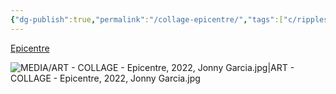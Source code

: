 ```yaml
---
{"dg-publish":true,"permalink":"/collage-epicentre/","tags":["c/ripples","c/colour-pink","c/line","c/abstract","collage/year-2022"],"created":"2024-06-28T12:56:50.000-04:00","updated":"2025-09-10T13:22:40.226-04:00"}
---
```



[Epicentre](https://www.instagram.com/p/CY5XQF7Nb3R/)

![MEDIA/ART - COLLAGE - Epicentre, 2022, Jonny Garcia.jpg|ART - COLLAGE - Epicentre, 2022, Jonny Garcia.jpg](/img/user/MEDIA/ART%20-%20COLLAGE%20-%20Epicentre,%202022,%20Jonny%20Garcia.jpg)
